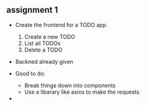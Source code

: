 ## assignment 1

- Create the frontend for a TODO app.
    1. Create a new TODO
    2. List all TODOs
    3. Delete a TODO

- Backned already given


- Good to do:
  - Break things down into components
  - Use a libarary like axios to make the requests.
- 